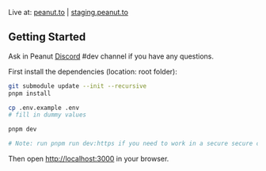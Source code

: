 Live at: [peanut.to](https://peanut.to) | [staging.peanut.to](https://staging.peanut.to)

## Getting Started

Ask in Peanut [Discord](https://discord.gg/B99T9mQqBv) #dev channel if you have any questions.

First install the dependencies (location: root folder):

```bash
git submodule update --init --recursive
pnpm install
```

```bash
cp .env.example .env
# fill in dummy values
```

```bash
pnpm dev

# Note: run pnpm run dev:https if you need to work in a secure secure context
```

Then open [http://localhost:3000](http://localhost:3000) in your browser.
